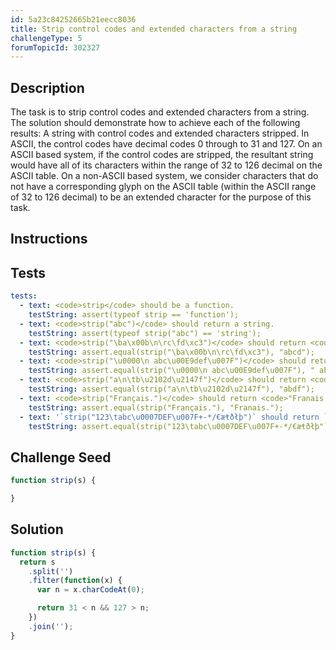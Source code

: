 ```yaml
---
id: 5a23c84252665b21eecc8036
title: Strip control codes and extended characters from a string
challengeType: 5
forumTopicId: 302327
---
```


## Description

<section id='description'>

The task is to strip control codes and extended characters from a string. The solution should demonstrate how to achieve each of the following results: A string with control codes and extended characters stripped. In ASCII, the control codes have decimal codes 0 through to 31 and 127. On an ASCII based system, if the control codes are stripped, the resultant string would have all of its characters within the range of 32 to 126 decimal on the ASCII table. On a non-ASCII based system, we consider characters that do not have a corresponding glyph on the ASCII table (within the ASCII range of 32 to 126 decimal) to be an extended character for the purpose of this task.

</section>

## Instructions

<section id='instructions'>

</section>

## Tests

<section id='tests'>

```yml
tests:
  - text: <code>strip</code> should be a function.
    testString: assert(typeof strip == 'function');
  - text: <code>strip("abc")</code> should return a string.
    testString: assert(typeof strip("abc") == 'string');
  - text: <code>strip("\ba\x00b\n\rc\fd\xc3")</code> should return <code>"abcd"</code>.
    testString: assert.equal(strip("\ba\x00b\n\rc\fd\xc3"), "abcd");
  - text: <code>strip("\u0000\n abc\u00E9def\u007F")</code> should return <code>" abcdef"</code>.
    testString: assert.equal(strip("\u0000\n abc\u00E9def\u007F"), " abcdef");
  - text: <code>strip("a\n\tb\u2102d\u2147f")</code> should return <code>"abdf"</code>.
    testString: assert.equal(strip("a\n\tb\u2102d\u2147f"), "abdf");
  - text: <code>strip("Français.")</code> should return <code>"Franais."</code>.
    testString: assert.equal(strip("Français."), "Franais.");
  - text: '`strip("123\tabc\u0007DEF\u007F+-*/€æŧðłþ")` should return `"123abcDEF+-*/"`.'
    testString: assert.equal(strip("123\tabc\u0007DEF\u007F+-*/€æŧðłþ"), "123abcDEF+-*/");
```

</section>

## Challenge Seed

<section id='challengeSeed'>

<div id='js-seed'>

```js
function strip(s) {

}
```

</div>

</section>

## Solution

<section id='solution'>

```js
function strip(s) {
  return s
    .split('')
    .filter(function(x) {
      var n = x.charCodeAt(0);

      return 31 < n && 127 > n;
    })
    .join('');
}
```

</section>
